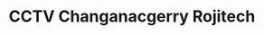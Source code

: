 ---
title: "CCTV Changanacgerry Rojitech"
url: /moscow/cctv-changanacgerry-rojitech/
shop: electronics
---
